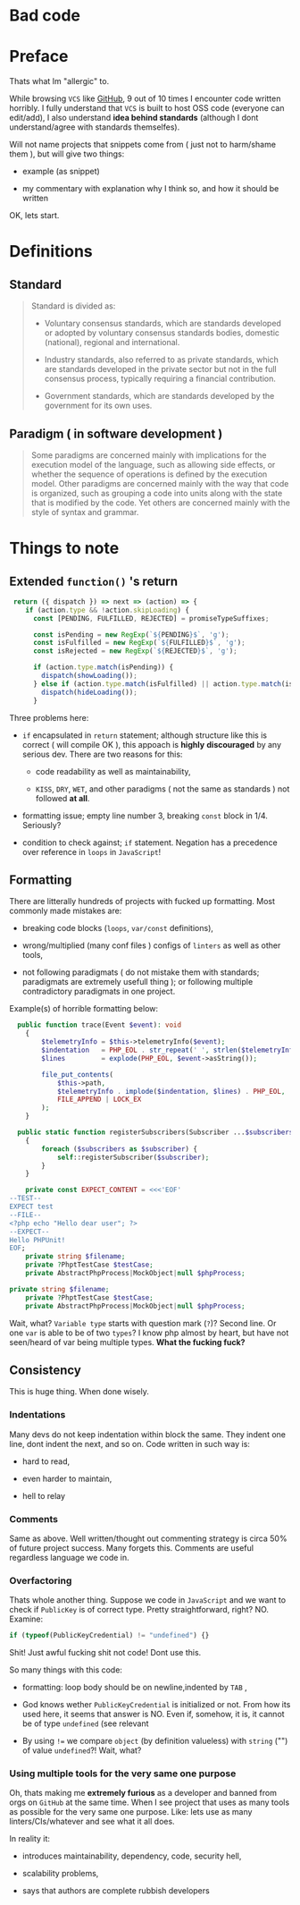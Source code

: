# Bad code

# Preface

Thats what Im "allergic" to.

While browsing `VCS` like [GitHub](http://github.com), 9 out of 10 times I encounter code written horribly. I fully understand that `VCS` is built to host OSS code (everyone can edit/add), I also understand **idea behind standards** (although I dont understand/agree with standards themselfes).

Will not name projects that snippets come from ( just not to harm/shame them ), but will give two things:

*   example (as snippet)
    
*   my commentary with explanation why I think so, and how it should be written
    

OK, lets start.

# Definitions

## Standard

> Standard is divided as:
> 
> *   Voluntary consensus standards, which are standards developed or adopted by voluntary consensus standards bodies, domestic (national), regional and international.
>     
> *   Industry standards, also referred to as private standards, which are standards developed in the private sector but not in the full consensus process, typically requiring a financial contribution.
>     
> *   Government standards, which are standards developed by the government for its own uses.
>     

## Paradigm ( in software development )

> Some paradigms are concerned mainly with implications for the execution model of the language, such as allowing side effects, or whether the sequence of operations is defined by the execution model. Other paradigms are concerned mainly with the way that code is organized, such as grouping a code into units along with the state that is modified by the code. Yet others are concerned mainly with the style of syntax and grammar.

# Things to note

## Extended `function()` 's return

```javascript
 return ({ dispatch }) => next => (action) => {
    if (action.type && !action.skipLoading) {
      const [PENDING, FULFILLED, REJECTED] = promiseTypeSuffixes;

      const isPending = new RegExp(`${PENDING}$`, 'g');
      const isFulfilled = new RegExp(`${FULFILLED}$`, 'g');
      const isRejected = new RegExp(`${REJECTED}$`, 'g');

      if (action.type.match(isPending)) {
        dispatch(showLoading());
      } else if (action.type.match(isFulfilled) || action.type.match(isRejected)) {
        dispatch(hideLoading());
      }
```

Three problems here:

*   `if` encapsulated in `return` statement; although structure like this is correct ( will compile OK ), this appoach is **highly** **discouraged** by any serious dev. There are two reasons for this:
    
    *   code readability as well as maintainability,
        
    *   `KISS`, `DRY`, `WET`, and other paradigms ( not the same as standards ) not followed **at all**.
        
*   formatting issue; empty line number 3, breaking `const` block in 1/4. Seriously?
    
*   condition to check against; `if` statement. Negation has a precedence over reference in `loops` in `JavaScript`!
    

## Formatting

There are litterally hundreds of projects with fucked up formatting. Most commonly made mistakes are:

*   breaking code blocks (`loops`, `var/const` definitions),
    
*   wrong/multiplied (many conf files ) configs of `linters` as well as other tools,
    
*   not following paradigmats ( do not mistake them with standards; paradigmats are extremely usefull thing ); or following multiple contradictory paradigmats in one project.
    

Example(s) of horrible formatting below:

```php
  public function trace(Event $event): void
    {
        $telemetryInfo = $this->telemetryInfo($event);
        $indentation   = PHP_EOL . str_repeat(' ', strlen($telemetryInfo));
        $lines         = explode(PHP_EOL, $event->asString());

        file_put_contents(
            $this->path,
            $telemetryInfo . implode($indentation, $lines) . PHP_EOL,
            FILE_APPEND | LOCK_EX
        );
    }
```

```php
  public static function registerSubscribers(Subscriber ...$subscribers): void
    {
        foreach ($subscribers as $subscriber) {
            self::registerSubscriber($subscriber);
        }
    }
```

```php
    private const EXPECT_CONTENT = <<<'EOF'
--TEST--
EXPECT test
--FILE--
<?php echo "Hello dear user"; ?>
--EXPECT--
Hello PHPUnit!
EOF;
    private string $filename;
    private ?PhptTestCase $testCase;
    private AbstractPhpProcess|MockObject|null $phpProcess;
```

```php
private string $filename;
    private ?PhptTestCase $testCase;
    private AbstractPhpProcess|MockObject|null $phpProcess;
```

Wait, what? `Variable type` starts with question mark (`?`)? Second line. Or one `var` is able to be of two `types`? I know php almost by heart, but have not seen/heard of var being multiple types. **What the fucking fuck?**

## Consistency

This is huge thing. When done wisely.

### Indentations

Many devs do not keep indentation within block the same. They indent one line, dont indent the next, and so on. Code written in such way is:

*   hard to read,
    
*   even harder to maintain,
    
*   hell to relay
    

### Comments

Same as above. Well written/thought out commenting strategy is circa 50% of future project success. Many forgets this. Comments are useful regardless language we code in.

### Overfactoring

Thats whole another thing. Suppose we code in `JavaScript` and we want to check if `PublicKey` is of correct type. Pretty straightforward, right? NO. Examine:

```javascript
if (typeof(PublicKeyCredential) != "undefined") {}
```

Shit! Just awful fucking shit not code! Dont use this.

So many things with this code:

*   formatting: loop body should be on newline,indented by `TAB` ,
    
*   God knows wether `PublicKeyCredential` is initialized or not. From how its used here, it seems that answer is NO. Even if, somehow, it is, it cannot be of type `undefined` (see relevant
    
*   By using `!=` we compare `object` (by definition valueless) with `string` ("") of value `undefined`?! Wait, what?
    

### Using multiple tools for the very same one purpose

Oh, thats making me **extremely furious** as a developer and banned from orgs on `GitHub` at the same time. When I see project that uses as many tools as possible for the very same one purpose. Like: lets use as many linters/CIs/whatever and see what it all does.

In reality it:

*   introduces maintainability, dependency, code, security hell,
    
*   scalability problems,
    
*   says that authors are complete rubbish developers